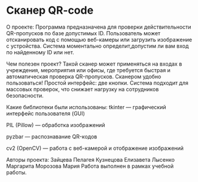 # Сканер QR-code
О проекте:
Программа предназначена для проверки действительности QR-пропусков по базе допустимых ID. Пользователь может отсканировать код с помощью веб-камеры или загрузить изображение с устройства. Система моментально определит,допустим ли вам вход по найденному ID или нет.

Чем полезен проект?
Такой сканер может применяться на входах в учреждения, мероприятия или офисы, где требуется быстрая и автоматическая проверка QR-пропусков. Сканером удобно пользоваться! Простой интерфейс: две кнопки. Система подходит для массовых проверок, что снижает нагрузку на сотрудников безопасности. 

Какие библиотеки были использованы:
tkinter — графический интерфейс пользователя (GUI)

PIL (Pillow) — обработка изображений

pyzbar — распознавание QR-кодов

cv2 (OpenCV) — работа с веб-камерой и отображение изображений

Авторы проекта:
Зайцева Пелагея
Кузнецова Елизавета
Лысенко Маргарита
Морозова Мария 
Работа выполнен в рамках учебной работы.

